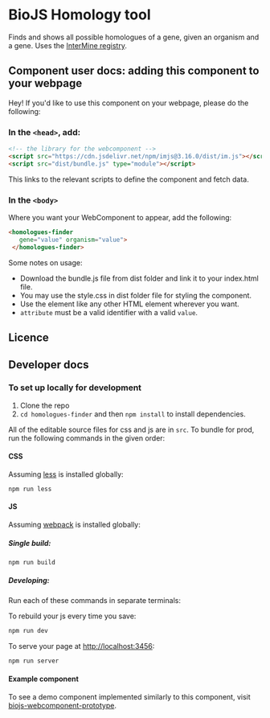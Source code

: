 #  BioJS Homology tool

Finds and shows all possible homologues of a gene, given an organism and a gene. Uses the [InterMine registry](http://registry.intermine.org).

## Component user docs: adding this component to your webpage

Hey! If you'd like to use this component on your webpage, please do the following:

### In the `<head>`, add:
```html
<!-- the library for the webcomponent -->
<script src="https://cdn.jsdelivr.net/npm/imjs@3.16.0/dist/im.js"></script>
<script src="dist/bundle.js" type="module"></script>
```

This links to the relevant scripts to define the component and fetch data.

### In the `<body>`

Where you want your WebComponent to appear, add the following:

```html
<homologues-finder
   gene="value" organism="value">
 </homologues-finder>
```

Some notes on usage:

- Download the bundle.js file from dist folder and link it to your index.html file.
- You may use the style.css in dist folder file for styling the component.
- Use the <homologues-finder> element like any other HTML element wherever you want.
- `attribute` must be a valid identifier with a valid `value`.


## Licence


## Developer docs

### To set up locally for development

1. Clone the repo
2. `cd homologues-finder` and then `npm install` to install dependencies.

All of the editable source files for css and js are in `src`. To bundle for prod, run the following commands in the given order:

#### CSS

Assuming [less](http://lesscss.org/) is installed globally:

```
npm run less
```

#### JS

Assuming [webpack](https://webpack.js.org/) is installed globally:

##### Single build:
```
npm run build
```

##### Developing:
Run each of these commands in separate terminals:

To rebuild your js every time you save:

```bash
npm run dev
```

To serve your page at [http://localhost:3456](http://localhost:3456):
```bash
npm run server
```
#### Example component
To see a demo component implemented similarly to this component, visit
[biojs-webcomponent-prototype](https://github.com/yochannah/biojs-webcomponent-prototype).
